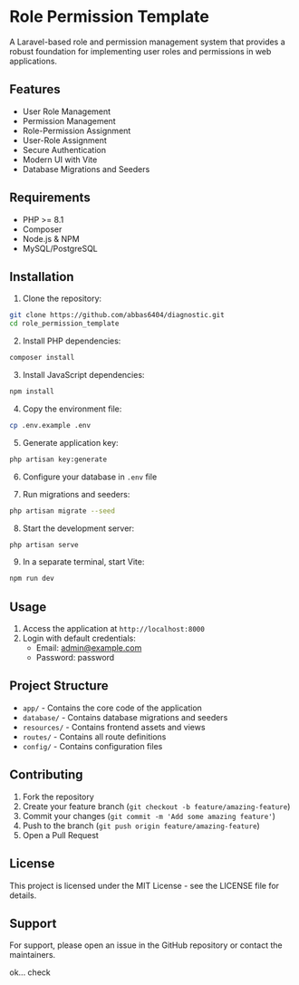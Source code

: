 # Role Permission Template

A Laravel-based role and permission management system that provides a robust foundation for implementing user roles and permissions in web applications.

## Features

- User Role Management
- Permission Management
- Role-Permission Assignment
- User-Role Assignment
- Secure Authentication
- Modern UI with Vite
- Database Migrations and Seeders

## Requirements

- PHP >= 8.1
- Composer
- Node.js & NPM
- MySQL/PostgreSQL

## Installation

1. Clone the repository:
```bash
git clone https://github.com/abbas6404/diagnostic.git
cd role_permission_template
```

2. Install PHP dependencies:
```bash
composer install
```

3. Install JavaScript dependencies:
```bash
npm install
```

4. Copy the environment file:
```bash
cp .env.example .env
```

5. Generate application key:
```bash
php artisan key:generate
```

6. Configure your database in `.env` file

7. Run migrations and seeders:
```bash
php artisan migrate --seed
```

8. Start the development server:
```bash
php artisan serve
```

9. In a separate terminal, start Vite:
```bash
npm run dev
```

## Usage

1. Access the application at `http://localhost:8000`
2. Login with default credentials:
   - Email: admin@example.com
   - Password: password

## Project Structure

- `app/` - Contains the core code of the application
- `database/` - Contains database migrations and seeders
- `resources/` - Contains frontend assets and views
- `routes/` - Contains all route definitions
- `config/` - Contains configuration files

## Contributing

1. Fork the repository
2. Create your feature branch (`git checkout -b feature/amazing-feature`)
3. Commit your changes (`git commit -m 'Add some amazing feature'`)
4. Push to the branch (`git push origin feature/amazing-feature`)
5. Open a Pull Request

## License

This project is licensed under the MIT License - see the LICENSE file for details.

## Support

For support, please open an issue in the GitHub repository or contact the maintainers.

ok... check
